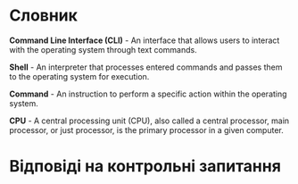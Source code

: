# Словник

**Command Line Interface (CLI)** - An interface that allows users to interact with the operating system through text commands.

**Shell** - An interpreter that processes entered commands and passes them to the operating system for execution.

**Command** - An instruction to perform a specific action within the operating system.

**CPU** - A central processing unit (CPU), also called a central processor, main processor, or just processor, is the primary processor in a given computer.

# Відповіді на контрольні запитання
